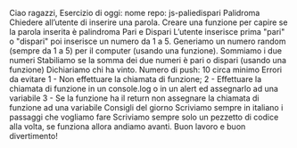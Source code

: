 Ciao ragazzi, Esercizio di oggi:
nome repo: js-paliedispari
Palidroma
Chiedere all’utente di inserire una parola.
Creare una funzione per capire se la parola inserita è palindroma
Pari e Dispari
L’utente inserisce prima  "pari" o "dispari" poi inserisce un numero da 1 a 5. Generiamo un numero random (sempre da 1 a 5) per il computer (usando una funzione).
Sommiamo i due numeri
Stabiliamo se la somma dei due numeri è pari o dispari (usando una funzione)
Dichiariamo chi ha vinto.
Numero di push: 10 circa minimo
Errori da evitare
1 - Non effettuare la chiamata di funzione;
2 - Effettuare la chiamata di funzione in un console.log o in un alert ed assegnarlo ad una variabile
3 - Se la funzione ha il return non assegnare la chiamata di funzione ad una variabile
Consigli del giorno
Scriviamo sempre in italiano i passaggi che vogliamo fare
Scriviamo sempre solo un pezzetto di codice alla volta, se funziona allora andiamo avanti.
Buon lavoro e buon divertimento!